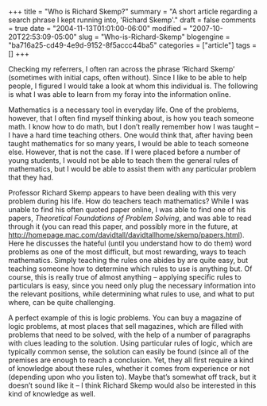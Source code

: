 +++
title = "Who is Richard Skemp?"
summary = "A short article regarding a search phrase I kept running into, 'Richard Skemp'."
draft = false
comments = true
date = "2004-11-13T01:01:00-06:00"
modified = "2007-10-20T22:53:09-05:00"
slug = "Who-is-Richard-Skemp"
blogengine = "ba716a25-cd49-4e9d-9152-8f5accc44ba5"
categories = ["article"]
tags = []
+++

<p>
Checking my referrers, I often ran across the phrase &lsquo;Richard Skemp&rsquo; (sometimes with initial caps, often without). Since I like to be able to help people, I figured I would take a look at whom this individual is. The following is what I was able to learn from my foray into the information online.
</p>
<p>
Mathematics is a necessary tool in everyday life. One of the problems, however, that I often find myself thinking about, is how you teach someone math. I know how to do math, but I don&rsquo;t really remember how I was taught &ndash; I have a hard time teaching others. One would think that, after having been taught mathematics for so many years, I would be able to teach someone else. However, that is not the case. If I were placed before a number of young students, I would not be able to teach them the general rules of mathematics, but I would be able to assist them with any particular problem that they had.
</p>
<p>
Professor Richard Skemp appears to have been dealing with this very problem during his life. How do teachers teach mathematics? While I was unable to find his often quoted paper online, I was able to find one of his papers, <em>Theoretical Foundations of Problem Solving</em>, and was able to read through it (you can read this paper, and possibly more in the future, at <a rel="nofollow" href="http://homepage.mac.com/davidtall/davidtallhome/skemp/papers.html" target="_blank">http://homepage.mac.com/davidtall/davidtallhome/skemp/papers.html</a>). Here he discusses the hateful (until you understand how to do them) word problems as one of the most difficult, but most rewarding, ways to teach mathematics. Simply teaching the rules one abides by are quite easy, but teaching someone how to determine which rules to use is anything but. Of course, this is really true of almost anything &ndash; applying specific rules to particulars is easy, since you need only plug the necessary information into the relevant positions, while determining what rules to use, and what to put where, can be quite challenging.
</p>
<p>
A perfect example of this is logic problems. You can buy a magazine of logic problems, at most places that sell magazines, which are filled with problems that need to be solved, with the help of a number of paragraphs with clues leading to the solution. Using particular rules of logic, which are typically common sense, the solution can easily be found (since all of the premises are enough to reach a conclusion. Yet, they all first require a kind of knowledge about these rules, whether it comes from experience or not (depending upon who you listen to). Maybe that&rsquo;s somewhat off track, but it doesn&rsquo;t sound like it &ndash; I think Richard Skemp would also be interested in this kind of knowledge as well.
</p>

